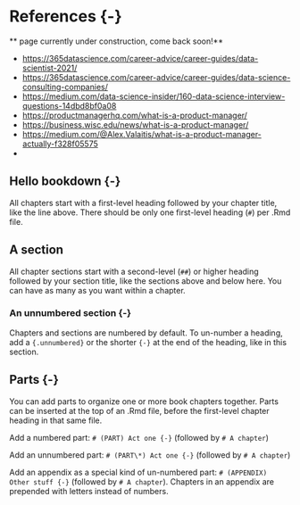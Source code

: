 
# References {-}
** page currently under construction, come back soon!**  

* https://365datascience.com/career-advice/career-guides/data-scientist-2021/
* https://365datascience.com/career-advice/career-guides/data-science-consulting-companies/
* https://medium.com/data-science-insider/160-data-science-interview-questions-14dbd8bf0a08
* https://productmanagerhq.com/what-is-a-product-manager/
* https://business.wisc.edu/news/what-is-a-product-manager/
* https://medium.com/@Alex.Valaitis/what-is-a-product-manager-actually-f328f05575
* 



## Hello bookdown {-}

All chapters start with a first-level heading followed by your chapter title, like the line above. There should be only one first-level heading (`#`) per .Rmd file.

## A section

All chapter sections start with a second-level (`##`) or higher heading followed by your section title, like the sections above and below here. You can have as many as you want within a chapter.

### An unnumbered section {-}

Chapters and sections are numbered by default. To un-number a heading, add a `{.unnumbered}` or the shorter `{-}` at the end of the heading, like in this section.

## Parts {-}

You can add parts to organize one or more book chapters together. Parts can be inserted at the top of an .Rmd file, before the first-level chapter heading in that same file. 

Add a numbered part: `# (PART) Act one {-}` (followed by `# A chapter`)

Add an unnumbered part: `# (PART\*) Act one {-}` (followed by `# A chapter`)

Add an appendix as a special kind of un-numbered part: `# (APPENDIX) Other stuff {-}` (followed by `# A chapter`). Chapters in an appendix are prepended with letters instead of numbers.
